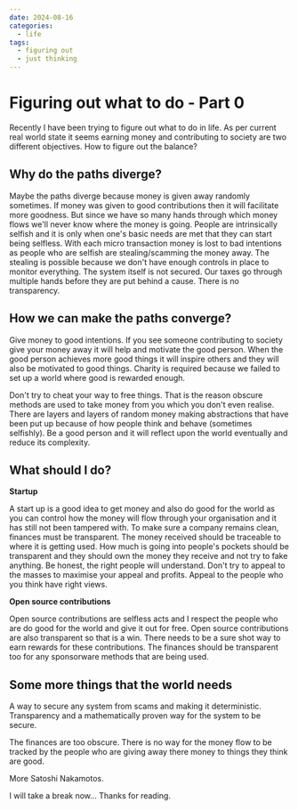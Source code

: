 ```yaml
---
date: 2024-08-16
categories:
  - life
tags:
  - figuring out
  - just thinking
---
```


# Figuring out what to do - Part 0

Recently I have been trying to figure out what to do in life. As per current
real world state it seems earning money and contributing to society are two
different objectives. How to figure out the balance? <!-- stop -->

## Why do the paths diverge?

Maybe the paths diverge because money is given away randomly sometimes. If money
was given to good contributions then it will facilitate more goodness. But since
we have so many hands through which money flows we'll never know where the money
is going. People are intrinsically selfish and it is only when one's basic needs
are met that they can start being selfless. With each micro transaction money is
lost to bad intentions as people who are selfish are stealing/scamming the money
away. The stealing is possible because we don't have enough controls in place to
monitor everything. The system itself is not secured. Our taxes go through
multiple hands before they are put behind a cause. There is no transparency.

## How we can make the paths converge?

Give money to good intentions. If you see someone contributing to society give
your money away it will help and motivate the good person. When the good person
achieves more good things it will inspire others and they will also be motivated
to good things. Charity is required because we failed to set up a world where
good is rewarded enough. 

Don't try to cheat your way to free things. That is the reason obscure methods
are used to take money from you which you don't even realise. There are layers
and layers of random money making abstractions that have been put up because of
how people think and behave (sometimes selfishly). Be a good person and it will
reflect upon the world eventually and reduce its complexity.


## What should I do?

**Startup**

A start up is a good idea to get money and also do good for the world as you can
control how the money will flow through your organisation and it has still not
been tampered with. To make sure a company remains clean, finances must be
transparent. The money received should be traceable to where it is getting used.
How much is going into people's pockets should be transparent and they should
own the money they receive and not try to fake anything. Be honest, the right
people will understand. Don't try to appeal to the masses to maximise your
appeal and profits. Appeal to the people who you think have right views.

**Open source contributions**

Open source contributions are selfless acts and I respect the people who are do
good for the world and give it out for free. Open source contributions are also
transparent so that is a win. There needs to be a sure shot way to earn rewards
for these contributions. The finances should be transparent too for any
sponsorware methods that are being used.

## Some more things that the world needs

A way to secure any system from scams and making it deterministic. Transparency
and a mathematically proven way for the system to be secure.

The finances are too obscure. There is no way for the money flow to be tracked
by the people who are giving away there money to things they think are good.

More Satoshi Nakamotos.



I will take a break now... Thanks for reading.

